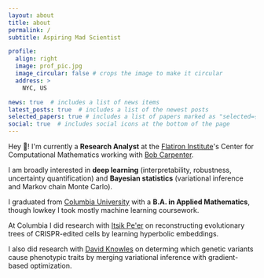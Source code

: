 ```yaml
---
layout: about
title: about
permalink: /
subtitle: Aspiring Mad Scientist

profile:
  align: right
  image: prof_pic.jpg
  image_circular: false # crops the image to make it circular
  address: >
    NYC, US

news: true  # includes a list of news items
latest_posts: true  # includes a list of the newest posts
selected_papers: true # includes a list of papers marked as "selected={true}"
social: true  # includes social icons at the bottom of the page
---
```


Hey :wave:! I'm currently a **Research Analyst** at the [Flatiron Institute](https://www.simonsfoundation.org/flatiron/)'s Center for Computational Mathematics working with [Bob Carpenter](https://bob-carpenter.github.io/).

I am broadly interested in **deep learning** (interpretability, robustness, uncertainty quantification) and **Bayesian statistics** (variational inference and Markov chain Monte Carlo).

I graduated from [Columbia University](https://www.columbia.edu/) with a **B.A. in Applied Mathematics**, though lowkey I took mostly machine learning coursework.

At Columbia I did research with [Itsik Pe'er](https://www.engineering.columbia.edu/faculty/itsik-peer) on reconstructing evolutionary trees of CRISPR-edited cells by learning hyperbolic embeddings.

I also did research with [David Knowles](https://davidaknowles.github.io/) on determing which genetic variants cause phenotypic traits by merging variational inference with gradient-based optimization.
